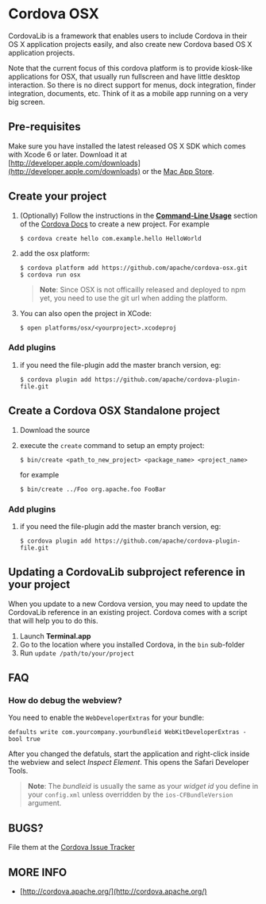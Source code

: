 <!--
#
# Licensed to the Apache Software Foundation (ASF) under one
# or more contributor license agreements.  See the NOTICE file
# distributed with this work for additional information
# regarding copyright ownership.  The ASF licenses this file
# to you under the Apache License, Version 2.0 (the
# "License"); you may not use this file except in compliance
# with the License.  You may obtain a copy of the License at
# 
# http://www.apache.org/licenses/LICENSE-2.0
# 
# Unless required by applicable law or agreed to in writing,
# software distributed under the License is distributed on an
# "AS IS" BASIS, WITHOUT WARRANTIES OR CONDITIONS OF ANY
#  KIND, either express or implied.  See the License for the
# specific language governing permissions and limitations
# under the License.
#
-->
Cordova OSX
=============================================================
CordovaLib is a framework that enables users to include Cordova in their OS X application projects easily, 
and also create new Cordova based OS X application projects.

Note that the current focus of this cordova platform is to provide kiosk-like applications for OSX, that usually run fullscreen and have little desktop interaction. So there is no direct support for menus, dock integration, finder integration, documents, etc. Think of it as a mobile app running on a very big screen.

Pre-requisites
-------------------------------------------------------------
Make sure you have installed the latest released OS X SDK which comes with Xcode 6 or later. 
Download it at [http://developer.apple.com/downloads](http://developer.apple.com/downloads) 
or the [Mac App Store](http://itunes.apple.com/us/app/xcode/id497799835?mt=12).


Create your project
-------------------------------------------------------------
   
1. (Optionally) Follow the instructions in the [**Command-Line Usage**](http://cordova.apache.org/docs/en/latest/guide/cli/index.html) section of the [Cordova Docs](http://cordova.apache.org/docs/en/latest/guide/cli/index.html) to create a new project. For example
    ````
    $ cordova create hello com.example.hello HelloWorld
    ````

2. add the osx platform:

   ````
   $ cordova platform add https://github.com/apache/cordova-osx.git
   $ cordova run osx
   ````
   
   > **Note**: Since OSX is not officailly released and deployed to npm yet, you need to use the git url when adding the platform.

3. You can also open the project in XCode:

   ````
   $ open platforms/osx/<yourproject>.xcodeproj
   ````


### Add plugins

1. if you need the file-plugin add the master branch version, eg:

   ````
   $ cordova plugin add https://github.com/apache/cordova-plugin-file.git
   ````
    

Create a Cordova OSX Standalone project
-------------------------------------------------------------

1. Download the source
2. execute the `create` command to setup an empty project:

   ````
   $ bin/create <path_to_new_project> <package_name> <project_name>
   ````
    
   for example
    
   ````
   $ bin/create ../Foo org.apache.foo FooBar
   ````

### Add plugins

1. if you need the file-plugin add the master branch version, eg:

   ````
   $ cordova plugin add https://github.com/apache/cordova-plugin-file.git
   ````


Updating a CordovaLib subproject reference in your project
-------------------------------------------------------------

When you update to a new Cordova version, you may need to update the CordovaLib reference in an existing project. 
Cordova comes with a script that will help you to do this.

1. Launch **Terminal.app**
2. Go to the location where you installed Cordova, in the `bin` sub-folder
3. Run `update /path/to/your/project` 



FAQ
---
### How do debug the webview?
You need to enable the `WebDeveloperExtras` for your bundle:

```
defaults write com.yourcompany.yourbundleid WebKitDeveloperExtras -bool true
```
After you changed the defatuls, start the application and right-click inside the webview and select _Inspect Element_. This opens the Safari Developer Tools.

> **Note**: The _bundleid_ is usually the same as your _widget id_ you define in your `config.xml` unless overridden by the `ios-CFBundleVersion` argument.



BUGS?
-----
File them at the [Cordova Issue Tracker](https://issues.apache.org/jira/browse/CB)     


MORE INFO
----------
* [http://cordova.apache.org/](http://cordova.apache.org/)

